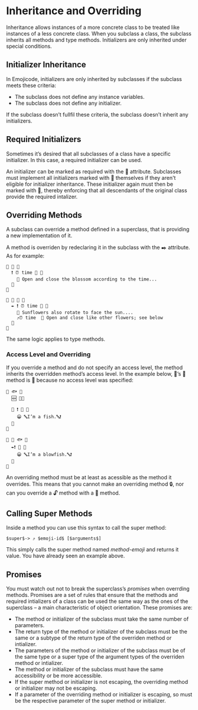 # Inheritance and Overriding

Inheritance allows instances of a more concrete class to be treated like
instances of a less concrete class. When you subclass a class, the subclass
inherits all methods and type methods. Initializers are only inherited under
special conditions.

## Initializer Inheritance

In Emojicode, initializers are only inherited by subclasses if the subclass
meets these criteria:

- The subclass does not define any instance variables.
- The subclass does not define any initializer.

If the subclass doesn’t fullfil these criteria, the subclass doesn’t inherit
any initializers.

## Required Initializers

Sometimes it’s desired that all subclasses of a class have a specific
initializer. In this case, a required initializer can be used.

An initializer can be marked as required with the 🔑 attribute. Subclasses must
implement all initializers marked with 🔑 themselves if they aren't eligible
for initializer inheritance. These initializer again must then be marked with
🔑, thereby enforcing that all descendants of the original class provide the
required intalizer.

## Overriding Methods

A subclass can override a method defined in a superclass, that is providing
a new implementation of it.

A method is overriden by redeclaring it in the subclass with the ✒️ attribute.
As for example:

```
🐇 🌼 🍇
  ❗️ ⏰ time 🔢 🍇
    💭 Open and close the blossom according to the time...
  🍉
🍉

🐇 🌻 🌼 🍇
  ✒️ ❗️ ⏰ time 🔢 🍇
    💭 Sunflowers also rotate to face the sun....
    ⤴️⏰ time  💭 Open and close like other flowers; see below
  🍉
🍉
```

The same logic applies to type methods.

### Access Level and Overriding

If you override a method and do not specify an access level, the method inherits
the overridden method’s access level. In the example below, 🐡’s 🙋 method is 🔐
because no access level was specified:

```
🐇 🐟 🍇
  🆕 🍇🍉

  🔐 ❗️ 🙋 🍇
    😀 🔤I’m a fish.🔤❗️
  🍉
🍉

🐇 🐡 🐟 🍇
  ✒️❗️ 🙋 🍇
    😀 🔤I’m a blowfish.🔤❗️
  🍉
🍉
```

An overriding method must be at least as acessible as the method it overrides.
This means that you cannot make an overriding method 🔒, nor can you
override a 🔓 method with a 🔐 method.

## Calling Super Methods

Inside a method you can use this syntax to call the super method:

```syntax
$super$-> ⤴️ $emoji-id$ [$arguments$]
```

This simply calls the super method named *method-emoji* and returns it value.
You have already seen an example above.

## Promises

You must watch out not to break the superclass’s *promises* when overrding
methods. Promises are a set of rules that ensure that the methods and required
intializers of a class can be used the same way as the ones of the superclass –
a main characteristic of object orientation. These promises are:

- The method or initializer of the subclass must take the same number of
  parameters.
- The return type of the method or initializer of the subclass must be the
  same or a subtype of the return type of the overriden method or intializer.
- The parameters of the method or initializer of the subclass must be of the same
  type or a super type of the argument types of the overriden method or
  intializer.
- The method or initializer of the subclass must have the same accessibility
  or be more accessible.
- If the super method or initializer is not escaping, the overriding method or
  initializer may not be escaping.
- If a parameter of the overriding method or initializer is escaping, so must
  be the respective parameter of the super method or initializer.
